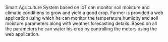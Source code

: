 Smart Agriculture System based on IoT can monitor soil moisture and climatic conditions to grow and yield a good crop. Farmer is provided a web application using which he can monitor the temperature,humidity and soil moisture parameters along with weather forecasting details.
Based on all the parameters he can water his crop by controlling the motors using the web application. 
